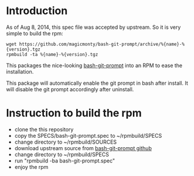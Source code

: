 # Introduction
As of Aug 8, 2014, this spec file was accepted by upstream. So it is very
simple to build the rpm:

    wget https://github.com/magicmonty/bash-git-prompt/archive/%{name}-%{version}.tgz
    rpmbuild -ta %{name}-%{version}.tgz


This packages the nice-looking [bash-git-prompt][1] into an RPM to ease
the installation.

This package will automatically enable the git prompt in bash after
install. It will disable the git prompt accordingly after uninstall.

# Instruction to build the rpm
* clone the this repository
* copy the SPECS/bash-git-prompt.spec to ~/rpmbuild/SPECS
* change directory to ~/rpmbuild/SOURCES
* download upstream source from [bash-git-prompt github][1]
* change directory to ~/rpmbuild/SPECS
* run "rpmbuild -ba bash-git-prompt.spec"
* enjoy the rpm

[1]: https://github.com/magicmonty/bash-git-prompt.git
